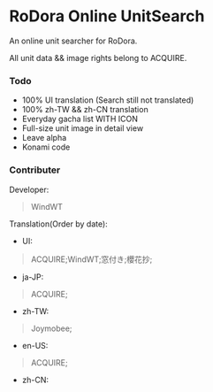 # RoDora Online UnitSearch

An online unit searcher for RoDora.

All unit data && image rights belong to ACQUIRE.

### Todo 

- 100% UI translation (Search still not translated)
- 100% zh-TW && zh-CN translation
- Everyday gacha list WITH ICON
- Full-size unit image in detail view 
- Leave alpha
- Konami code

### Contributer

Developer:

> WindWT

Translation(Order by date):

- UI:

> ACQUIRE;WindWT;窓付き;櫻花抄;

- ja-JP:

> ACQUIRE; 

- zh-TW:

> Joymobee; 

- en-US:

> ACQUIRE; 

- zh-CN:

>  
